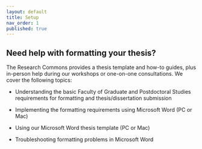 ```yaml
---
layout: default
title: Setup
nav_order: 1
published: true
---
```

## Need help with formatting your thesis?

The Research Commons provides a thesis template and how-to guides, plus in-person help during our workshops or one-on-one consultations. We cover the following topics:

- Understanding the basic Faculty of Graduate and Postdoctoral Studies requirements for formatting and thesis/dissertation submission

- Implementing the formatting requirements using Microsoft Word (PC or Mac)

- Using our Microsoft Word thesis template (PC or Mac)

- Troubleshooting formatting problems in Microsoft Word
